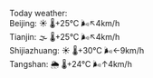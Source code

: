 Today weather:  
Beijing: ☀️   🌡️+25°C 🌬️↖4km/h  
Tianjin: 🌫  🌡️+25°C 🌬️↖4km/h  
Shijiazhuang: ☀️   🌡️+30°C 🌬️←9km/h  
Tangshan: 🌦   🌡️+24°C 🌬️↑4km/h  
